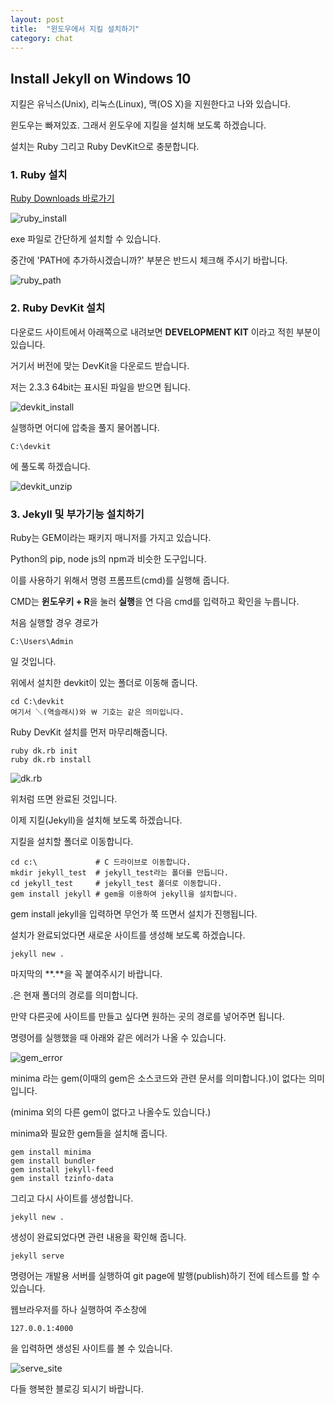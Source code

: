 ```yaml
---
layout: post
title:  "윈도우에서 지킬 설치하기"
category: chat
---
```


## Install Jekyll on Windows 10

지킬은 유닉스(Unix), 리눅스(Linux), 맥(OS X)을 지원한다고 나와 있습니다.

윈도우는 빠져있죠. 그래서 윈도우에 지킬을 설치해 보도록 하겠습니다.

설치는 Ruby 그리고 Ruby DevKit으로 충분합니다.

### 1. Ruby 설치

[Ruby Downloads 바로가기](https://rubyinstaller.org/downloads/)

![ruby_install](https://drive.google.com/uc?id=0B_CtpwiAk5hIMG02Q3ZNN0ZCb3M)

exe 파일로 간단하게 설치할 수 있습니다.

중간에 'PATH에 추가하시겠습니까?' 부분은 반드시 체크해 주시기 바랍니다.

![ruby_path](https://drive.google.com/uc?id=0B_CtpwiAk5hIMWVCSkhvc0JSMFE)

### 2. Ruby DevKit 설치

다운로드 사이트에서 아래쪽으로 내려보면 **DEVELOPMENT KIT** 이라고 적힌 부분이 있습니다.

거기서 버전에 맞는 DevKit을 다운로드 받습니다.

저는 2.3.3 64bit는 표시된 파일을 받으면 됩니다.

![devkit_install](https://drive.google.com/uc?id=0B_CtpwiAk5hIRmRSWXRWT2RIMUk)

실행하면 어디에 압축을 풀지 물어봅니다.

~~~
C:\devkit
~~~

에 풀도록 하겠습니다.

![devkit_unzip](https://drive.google.com/uc?id=0B_CtpwiAk5hITXFFTk5paVNpSnc)

### 3. Jekyll 및 부가기능 설치하기

Ruby는 GEM이라는 패키지 매니저를 가지고 있습니다.

Python의 pip, node js의 npm과 비슷한 도구입니다.

이를 사용하기 위해서 명령 프롬프트(cmd)를 실행해 줍니다.

CMD는 **윈도우키 + R**을 눌러 **실행**을 연 다음 cmd를 입력하고 확인을 누릅니다.

처음 실행할 경우 경로가 
~~~
C:\Users\Admin
~~~
일 것입니다.

위에서 설치한 devkit이 있는 폴더로 이동해 줍니다.

~~~
cd C:\devkit
여기서 ＼(역슬래시)와 ￦ 기호는 같은 의미입니다.
~~~

Ruby DevKit 설치를 먼저 마무리해줍니다.

~~~
ruby dk.rb init
ruby dk.rb install
~~~

![dk.rb](https://drive.google.com/uc?id=0B_CtpwiAk5hIT0RtLWpOSmNVaFk)

위처럼 뜨면 완료된 것입니다.

이제 지킬(Jekyll)을 설치해 보도록 하겠습니다.

지킬을 설치할 폴더로 이동합니다.

~~~
cd c:\             # C 드라이브로 이동합니다.
mkdir jekyll_test  # jekyll_test라는 폴더를 만듭니다.
cd jekyll_test     # jekyll_test 폴더로 이동합니다.
gem install jekyll # gem을 이용하여 jekyll을 설치합니다.
~~~

gem install jekyll을 입력하면 무언가 쭉 뜨면서 설치가 진행됩니다.

설치가 완료되었다면 새로운 사이트를 생성해 보도록 하겠습니다.

~~~
jekyll new .
~~~

마지막의 **.**을 꼭 붙여주시기 바랍니다.

.은 현재 폴더의 경로를 의미합니다.

만약 다른곳에 사이트를 만들고 싶다면 원하는 곳의 경로를 넣어주면 됩니다.

명령어를 실행했을 때 아래와 같은 에러가 나올 수 있습니다.

![gem_error](https://drive.google.com/uc?id=0B_CtpwiAk5hIWmRJUHc1Z3Y1NG8)

minima 라는 gem(이때의 gem은 소스코드와 관련 문서를 의미합니다.)이 없다는 의미입니다.

(minima 외의 다른 gem이 없다고 나올수도 있습니다.)

minima와 필요한 gem들을 설치해 줍니다.

~~~
gem install minima
gem install bundler
gem install jekyll-feed
gem install tzinfo-data
~~~

그리고 다시 사이트를 생성합니다.

~~~
jekyll new .
~~~

생성이 완료되었다면 관련 내용을 확인해 줍니다.

~~~
jekyll serve
~~~

명령어는 개발용 서버를 실행하여 git page에 발행(publish)하기 전에 테스트를 할 수 있습니다.

웹브라우저를 하나 실행하여 주소창에

~~~
127.0.0.1:4000
~~~

을 입력하면 생성된 사이트를 볼 수 있습니다.

![serve_site](https://drive.google.com/uc?id=0B_CtpwiAk5hILWdHRGpodGRlRFU)

다들 행복한 블로깅 되시기 바랍니다.